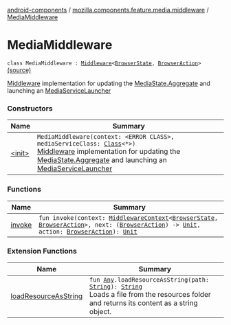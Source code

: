 [android-components](../../index.md) / [mozilla.components.feature.media.middleware](../index.md) / [MediaMiddleware](./index.md)

# MediaMiddleware

`class MediaMiddleware : `[`Middleware`](../../mozilla.components.lib.state/-middleware.md)`<`[`BrowserState`](../../mozilla.components.browser.state.state/-browser-state/index.md)`, `[`BrowserAction`](../../mozilla.components.browser.state.action/-browser-action.md)`>` [(source)](https://github.com/mozilla-mobile/android-components/blob/master/components/feature/media/src/main/java/mozilla/components/feature/media/middleware/MediaMiddleware.kt#L28)

[Middleware](../../mozilla.components.lib.state/-middleware.md) implementation for updating the [MediaState.Aggregate](../../mozilla.components.browser.state.state/-media-state/-aggregate/index.md) and launching an
[MediaServiceLauncher](#)

### Constructors

| Name | Summary |
|---|---|
| [&lt;init&gt;](-init-.md) | `MediaMiddleware(context: <ERROR CLASS>, mediaServiceClass: `[`Class`](http://docs.oracle.com/javase/7/docs/api/java/lang/Class.html)`<*>)`<br>[Middleware](../../mozilla.components.lib.state/-middleware.md) implementation for updating the [MediaState.Aggregate](../../mozilla.components.browser.state.state/-media-state/-aggregate/index.md) and launching an [MediaServiceLauncher](#) |

### Functions

| Name | Summary |
|---|---|
| [invoke](invoke.md) | `fun invoke(context: `[`MiddlewareContext`](../../mozilla.components.lib.state/-middleware-context/index.md)`<`[`BrowserState`](../../mozilla.components.browser.state.state/-browser-state/index.md)`, `[`BrowserAction`](../../mozilla.components.browser.state.action/-browser-action.md)`>, next: (`[`BrowserAction`](../../mozilla.components.browser.state.action/-browser-action.md)`) -> `[`Unit`](https://kotlinlang.org/api/latest/jvm/stdlib/kotlin/-unit/index.html)`, action: `[`BrowserAction`](../../mozilla.components.browser.state.action/-browser-action.md)`): `[`Unit`](https://kotlinlang.org/api/latest/jvm/stdlib/kotlin/-unit/index.html) |

### Extension Functions

| Name | Summary |
|---|---|
| [loadResourceAsString](../../mozilla.components.support.test.file/kotlin.-any/load-resource-as-string.md) | `fun `[`Any`](https://kotlinlang.org/api/latest/jvm/stdlib/kotlin/-any/index.html)`.loadResourceAsString(path: `[`String`](https://kotlinlang.org/api/latest/jvm/stdlib/kotlin/-string/index.html)`): `[`String`](https://kotlinlang.org/api/latest/jvm/stdlib/kotlin/-string/index.html)<br>Loads a file from the resources folder and returns its content as a string object. |
